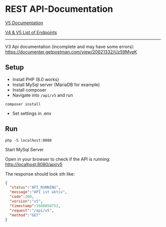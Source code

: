 # REST API-Documentation

[V5 Documentation](/docs/v5/DOCS.md)

[V4 & V5 List of Endpoints](https://github.com/AlphaSoundZ/apollo/issues/4)

---

V3 Api documentation (incomplete and may have some errors):
https://documenter.getpostman.com/view/20621332/Uz59MyeK

## Setup

- Install PHP (8.0 works)
- Install MySql server (MariaDB for example)
- Install composer
- Navigate into ```/api/v5``` and run
```console
composer install
```
- Set settings in .env

## Run
```console
php -S localhost:8080
```

Start MySql Server

Open in your browser to check if the API is running:
[http://localhost:8080/api/v5](http://localhost:8080/api/v5)

The response should look sth like:
```json
{
  "status":"API_RUNNING",
  "message":"API ist aktiv",
  "code":200,
  "version":"v5",
  "timestamp":1688850752,
  "request":"/api/v5",
  "method":"GET"
}
```
